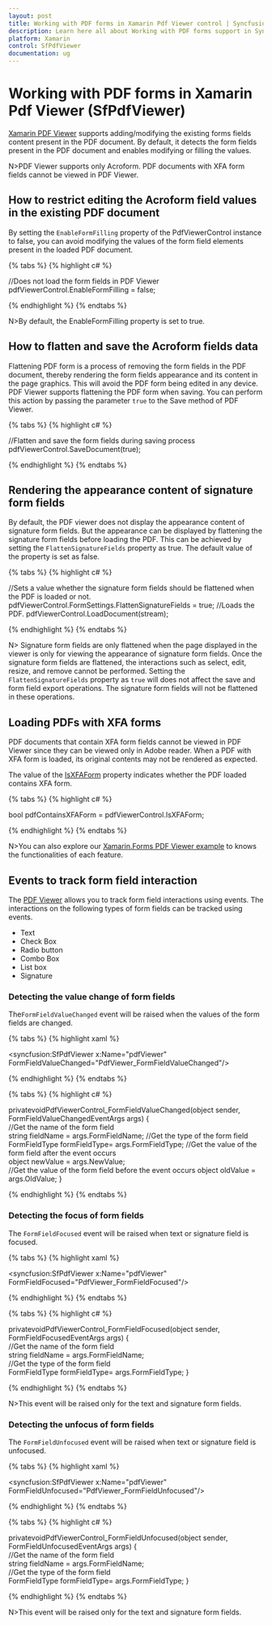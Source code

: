 ```yaml
---
layout: post
title: Working with PDF forms in Xamarin Pdf Viewer control | Syncfusion
description: Learn here all about Working with PDF forms support in Syncfusion Xamarin Pdf Viewer (SfPdfViewer) control and more.
platform: Xamarin
control: SfPdfViewer
documentation: ug
---
```


# Working with PDF forms in Xamarin Pdf Viewer (SfPdfViewer)

[Xamarin PDF Viewer](https://www.syncfusion.com/xamarin-ui-controls/xamarin-pdf-viewer) supports adding/modifying the existing forms fields content present in the PDF document. By default, it detects the form fields present in the PDF document and enables modifying or filling the values.

N>PDF Viewer supports only Acroform. PDF documents with XFA form fields cannot be viewed in PDF Viewer.

## How to restrict editing the Acroform field values in the existing PDF document

By setting the `EnableFormFilling` property of the PdfViewerControl instance to false, you can avoid modifying the values of the form field elements present in the loaded PDF document.

{% tabs %}
{% highlight c# %}

//Does not load the form fields in PDF Viewer
pdfViewerControl.EnableFormFilling = false;

{% endhighlight %}
{% endtabs %}

N>By default, the EnableFormFilling property is set to true.

## How to flatten and save the Acroform fields data

Flattening PDF form is a process of removing the form fields in the PDF document, thereby rendering the form fields appearance and its content in the page graphics. This will avoid the PDF form being edited in any device. PDF Viewer supports flattening the PDF form when saving. You can perform this action by passing the parameter `true` to the Save method of PDF Viewer.

{% tabs %}
{% highlight c# %}

//Flatten and save the form fields during saving process
pdfViewerControl.SaveDocument(true);

{% endhighlight %}
{% endtabs %}

## Rendering the appearance content of signature form fields

By default, the PDF viewer does not display the appearance content of signature form fields. But the appearance can be displayed by flattening the signature form fields before loading the PDF. This can be achieved by setting the `FlattenSignatureFields` property as true. The default value of the property is set as false.

{% tabs %}
{% highlight c# %}

//Sets a value whether the signature form fields should be flattened when the PDF is loaded or not.
pdfViewerControl.FormSettings.FlattenSignatureFields = true;
//Loads the PDF. 
pdfViewerControl.LoadDocument(stream);

{% endhighlight %}
{% endtabs %}

N> Signature form fields are only flattened when the page displayed in the viewer is only for viewing the appearance of signature form fields. Once the signature form fields are flattened, the interactions such as select, edit, resize, and remove cannot be performed. Setting the `FlattenSignatureFields` property as `true` will does not affect the save and form field export operations. The signature form fields will not be flattened in these operations.

## Loading PDFs with XFA forms

PDF documents that contain XFA form fields cannot be viewed in PDF Viewer since they can be viewed only in Adobe reader. When a PDF with XFA form is loaded, its original contents may not be rendered as expected. 

The value of the [IsXFAForm](https://help.syncfusion.com/cr/xamarin/Syncfusion.SfPdfViewer.XForms.SfPdfViewer.html#Syncfusion_SfPdfViewer_XForms_SfPdfViewer_IsXFAForm) property indicates whether the PDF loaded contains XFA form. 

{% tabs %}
{% highlight c# %}

bool pdfContainsXFAForm = pdfViewerControl.IsXFAForm;

{% endhighlight %}
{% endtabs %}

N>You can also explore our [Xamarin.Forms PDF Viewer example](https://github.com/syncfusion/xamarin-demos/tree/master/Forms/PdfViewer) to knows the functionalities of each feature.

## Events to track form field interaction

The [PDF Viewer](https://www.syncfusion.com/xamarin-ui-controls/xamarin-pdf-viewer) allows you to track form field interactions using events. The interactions on the following types of form fields can be tracked using events.

* Text
* Check Box
* Radio button
* Combo Box
* List box
* Signature

### Detecting the value change of form fields

The`FormFieldValueChanged` event will be raised when the values of the form fields are changed.

{% tabs %}
{% highlight xaml %}

<syncfusion:SfPdfViewer x:Name="pdfViewer" FormFieldValueChanged="PdfViewer_FormFieldValueChanged"/>

{% endhighlight %}
{% endtabs %}

{% tabs %}
{% highlight c# %}

privatevoidPdfViewerControl_FormFieldValueChanged(object sender, FormFieldValueChangedEventArgs args)
{  
  //Get the name of the form field          
  string fieldName = args.FormFieldName;
  //Get the type of the form field   
  FormFieldType formFieldType= args.FormFieldType; 
  //Get the value of the form field after the event occurs    
  object newValue = args.NewValue;     
  //Get the value of the form field before the event occurs 
  object oldValue = args.OldValue;
}

{% endhighlight %}
{% endtabs %}

### Detecting the focus of form fields

The `FormFieldFocused` event will be raised when text or signature field is focused.

{% tabs %}
{% highlight xaml %}

<syncfusion:SfPdfViewer x:Name="pdfViewer" FormFieldFocused="PdfViewer_FormFieldFocused"/>

{% endhighlight %}
{% endtabs %}

{% tabs %}
{% highlight c# %}

privatevoidPdfViewerControl_FormFieldFocused(object sender, FormFieldFocusedEventArgs args)
{          
  //Get the name of the form field             
  string fieldName = args.FormFieldName;           
  //Get the type of the form field            
  FormFieldType formFieldType= args.FormFieldType; 
}

{% endhighlight %}
{% endtabs %}

N>This event will be raised only for the text and signature form fields.

### Detecting the unfocus of form fields

The `FormFieldUnfocused` event will be raised when text or signature field is unfocused.

{% tabs %}
{% highlight xaml %}

<syncfusion:SfPdfViewer x:Name="pdfViewer" FormFieldUnfocused="PdfViewer_FormFieldUnfocused"/>

{% endhighlight %}
{% endtabs %}

{% tabs %}
{% highlight c# %}

privatevoidPdfViewerControl_FormFieldUnfocused(object sender, FormFieldUnfocusedEventArgs args) 
{          
  //Get the name of the form field             
  string fieldName = args.FormFieldName;       
  //Get the type of the form field       
  FormFieldType formFieldType= args.FormFieldType;
}

{% endhighlight %}
{% endtabs %}

N>This event will be raised only for the text and signature form fields.